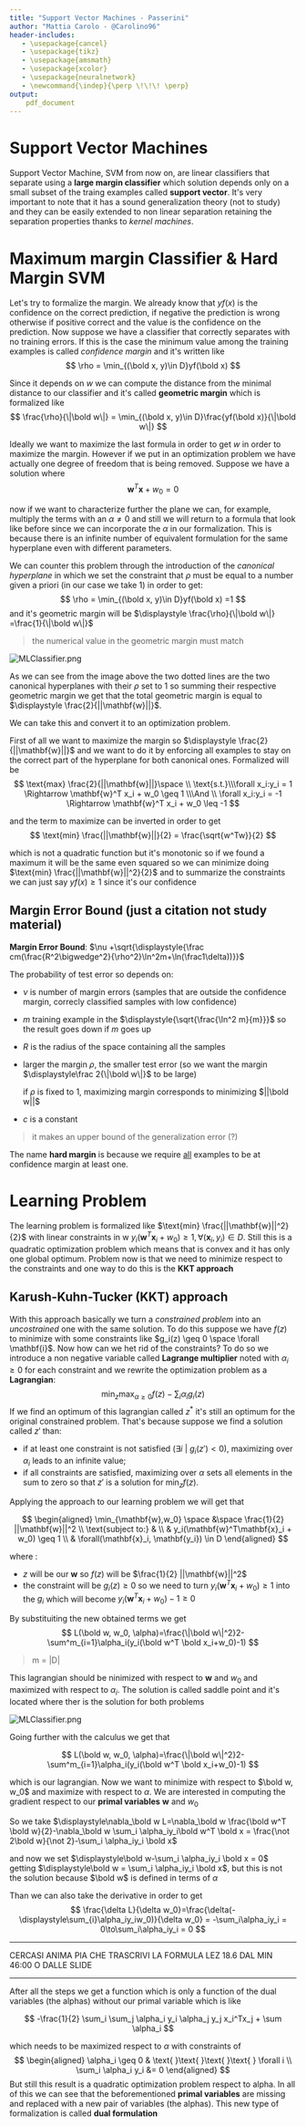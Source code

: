 ```yaml
---
title: "Support Vector Machines - Passerini"
author: "Mattia Carolo - @Carolino96"
header-includes:
   - \usepackage{cancel}
   - \usepackage{tikz}
   - \usepackage{amsmath}
   - \usepackage{xcolor}
   - \usepackage{neuralnetwork}
   - \newcommand{\indep}{\perp \!\!\! \perp}
output:
    pdf_document
---
```


# Support Vector Machines

Support Vector Machine, SVM from now on, are linear classifiers that separate using a **large margin classifier** which solution depends only on a small subset of the traing examples called **support vector**. It's very important to note that it has a sound generalization theory (not to study) and they can be easily extended to non linear separation retaining the separation properties thanks to *kernel machines*.

# Maximum margin Classifier & Hard Margin SVM

Let's try to formalize the margin. We already know that $yf(x)$ is the confidence on the correct prediction, if negative the prediction is wrong otherwise if positive correct and the value is the confidence on the prediction. Now suppose we have a classifier that correctly separates with no training errors. If this is the case the minimum value among the training examples is called *confidence margin* and it's written like
$$
\rho = \min_{(\bold x, y)\in D}yf(\bold x)
$$

Since it depends on $w$ we can compute the distance from the minimal distance to our classifier and it's called **geometric margin** which is formalized like 
$$
\frac{\rho}{\|\bold w\|} = \min_{(\bold x, y)\in D}\frac{yf(\bold x)}{\|\bold w\|}
$$

Ideally we want to maximize the last formula in order to get $w$ in order to maximize the margin. However if we put in an optimization problem we have actually one degree of freedom that is being removed. Suppose we have a solution where
$$
\mathbf{w}^T\mathbf{x} + w_0 = 0
$$

now if we want to characterize further the plane we can, for example, multiply the terms with an $\alpha \neq 0$ and still we will return to a formula that look like before since we can incorporate the $\alpha$ in our formalization. This is because there is an infinite number of equivalent formulation for the same hyperplane even with different parameters.

We can counter this problem through the introduction of the *canonical hyperplane* in which we set the constraint that $\rho$ must be equal to a number given a priori (in our case we take 1) in order to get:
$$
\rho = \min_{(\bold x, y)\in D}yf(\bold x) =1
$$
and it's geometric margin will be $\displaystyle \frac{\rho}{\|\bold w\|} =\frac{1}{\|\bold w\|}$

> the numerical value in the geometric margin must match

![MLClassifier.png](../img/MLClassifier.png "Hello Moto")

As we can see from the image above the two dotted lines are the two canonical hyperplanes with their $\rho$ set to 1 so summing their respective geometric margin we get that the total geometric margin is equal to $\displaystyle \frac{2}{||\mathbf{w}||}$.

We can take this and convert it to an optimization problem.

First of all we want to maximize the margin so $\displaystyle \frac{2}{||\mathbf{w}||}$ and we want to do it by enforcing all examples to stay on the correct part of the hyperplane for both canonical ones. Formalized will be
$$
\text{max} \frac{2}{||\mathbf{w}||}\space 
\\
 \text{s.t.}\\\forall x_i:y_i = 1 \Rightarrow \mathbf{w}^T x_i + w_0 \geq 1 
 \\\And \\
 \forall x_i:y_i = -1 \Rightarrow \mathbf{w}^T x_i + w_0 \leq -1 
$$

and the term to maximize can be inverted in order to get 
$$
\text{min} \frac{||\mathbf{w}||}{2} = \frac{\sqrt{w^Tw}}{2}
$$

which is not a quadratic function but it's monotonic so if we found a maximum it will be the same even squared so we can minimize doing $\text{min} \frac{||\mathbf{w}||^2}{2}$ and to summarize the constraints we can just say $yf(x) \geq 1$ since it's our confidence

## Margin Error Bound (just a citation not study material)

**Margin Error Bound**: $\nu +\sqrt{\displaystyle{\frac cm(\frac{R^2\bigwedge^2}{\rho^2}\ln^2m+\ln(\frac1\delta))}}$

The probability of test error so depends on:

- $\nu$ is number of margin errors (samples that are outside the confidence margin, correcly classified samples with low confidence)

- $m$ training example in the $\displaystyle{\sqrt{\frac{\ln^2 m}{m}}}$ so the result goes down if $m$ goes up

- $R$ is the radius of the space containing all the samples

- larger the margin $\rho$, the smaller test error (so we want the margin $\displaystyle\frac 2{\|\bold w\|}$ to be large)

  if $\rho$ is fixed to 1, maximizing margin corresponds to minimizing $||\bold w||$

- $c$ is a constant

> it makes an upper bound of the generalization error (?)

The name **hard margin** is because we require <u>all</u> examples to be at confidence margin at least one.

# Learning Problem

The learning problem is formalized like $\text{min} \frac{||\mathbf{w}||^2}{2}$ with linear constraints in w $y_i(\mathbf{w}^T\mathbf{x}_i + w_0) \geq 1, \forall(\mathbf{x}_i,y_i) \in D$. Still this is a quadratic optimization problem which means that is convex and it has only one global optimum. Problem now is that we need to minimize respect to the constraints and one way to do this is the **KKT approach** 

##  Karush-Kuhn-Tucker (KKT) approach

With this approach basically we turn a *constrained problem* into an *uncostrained* one with the same solution. To do this suppose we have $f(z)$ to minimize with some constraints like $g_i(z) \geq 0 \space \forall \mathbf{i}$. Now how can we het rid of the constraints? To do so we introduce a non negative variable called **Lagrange multiplier** noted with $\alpha_i \geq 0$ for each constraint and we rewrite the optimization problem as a **Lagrangian**:
$$
\min_z \max_{\alpha \geq 0} f(z) -\sum_i \alpha_i g_i(z)
$$
If we find an optimum of this lagrangian called $z^*$ it's still an optimum for the original constrained problem. That's because suppose we find a solution called $z'$ than:

- if at least one constraint is not satisfied ($\exists i\ |\ g_i(z')<0$), maximizing over $\alpha_i$ leads to an infinite value;
- if all constraints are satisfied, maximizing over $\alpha$ sets all elements in the sum to zero so that $z'$ is a solution for $\displaystyle\min_zf(z)$.

Applying the approach to our learning problem we will get that

$$
\begin{aligned}
\min_{\mathbf{w},w_0}  \space &\space \frac{1}{2} ||\mathbf{w}||^2 
\\
\text{subject to:} &
\\
& y_i(\mathbf{w}^T\mathbf{x}_i + w_0) \geq 1
\\
& \forall(\mathbf{x}_i, \mathbf{y_i}) \in D
\end{aligned}
$$

where :

- $z$ will be our $\mathbf{w}$ so $f(z)$ will be $\frac{1}{2} ||\mathbf{w}||^2$
- the constraint will be $g_i(z) \geq 0$ so we need to turn $y_i(\mathbf{w}^T\mathbf{x}_i + w_0) \geq 1$ into the $g_i$ which will become $y_i(\mathbf{w}^T\mathbf{x}_i + w_0) -1 \geq 0$
  
By substituiting the new obtained terms we get
$$
L(\bold w, w_0, \alpha)=\frac{\|\bold w\|^2}2-\sum^m_{i=1}\alpha_i(y_i(\bold w^T \bold x_i+w_0)-1)
$$

> m = |D|

This lagrangian should be ninimized with respect to $\mathbf{w}$ and $w_0$ and maximized with respect to $\alpha_i$. The solution is called saddle point and it's located where ther is the solution for both problems

![MLClassifier.png](../img/SaddlePoint.png "Hello Moto")

Going further with the calculus we get that

$$
L(\bold w, w_0, \alpha)=\frac{\|\bold w\|^2}2-\sum^m_{i=1}\alpha_i(y_i(\bold w^T \bold x_i+w_0)-1)
$$

which is our lagrangian. Now we want to minimize with respect to $\bold w, w_0$ and maximize with respect to $\alpha$. We are interested in computing the gradient respect to our **primal variables** $\mathbf{w}$ and $w_0$

So we take $\displaystyle\nabla_\bold w L=\nabla_\bold w \frac{\bold w^T \bold w}{2}-\nabla_\bold w \sum_i \alpha_iy_i\bold w^T \bold x = \frac{\not 2\bold w}{\not 2}-\sum_i \alpha_iy_i \bold x$

and now we set $\displaystyle\bold w-\sum_i \alpha_iy_i \bold x = 0$ getting $\displaystyle\bold w = \sum_i \alpha_iy_i \bold x$, but this is not the solution because $\bold w$ is defined in terms of $\alpha$

Than we can also take the derivative in order to get
$$
\frac{\delta L}{\delta w_0}=\frac{\delta(-\displaystyle\sum_{i}\alpha_iy_iw_0)}{\delta w_0} = -\sum_i\alpha_iy_i = 0\to\sum_i\alpha_iy_i = 0
$$

---

CERCASI ANIMA PIA CHE TRASCRIVI LA FORMULA LEZ 18.6 DAL MIN 46:00 O DALLE SLIDE

---
After all the steps we get a function which is only a function of the dual variables (the alphas) without our primal variable which is like

$$
-\frac{1}{2} \sum_i \sum_j \alpha_i y_i \alpha_j y_j x_i^Tx_j + \sum \alpha_i
$$

which needs to be maximized respect to $\alpha$ with constraints of
$$
\begin{aligned}
  \alpha_i \geq 0 & \text{ }\text{ }\text{ }\text{ } \forall i
  \\
  \sum_i \alpha_i y_i &= 0
\end{aligned}
$$ 
But still this result is a quadratic optimization problem respect to alpha. In all of this we can see that the beforementioned **primal variables** are missing and replaced with a new pair of variables (the alphas). This new type of formalization is called **dual formulation**